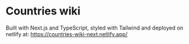 # Countries wiki

Built with Next.js and TypeScript, styled with Tailwind and deployed on netlify at: https://countries-wiki-next.netlify.app/
